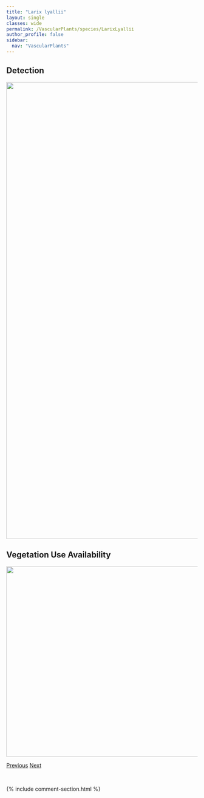 ```yaml
---
title: "Larix lyallii"
layout: single
classes: wide
permalink: /VascularPlants/species/LarixLyallii
author_profile: false
sidebar:
  nav: "VascularPlants"
---
```


<h2>Detection</h2>

<a href="https://drive.google.com/uc?export=view&id=1YMJClj39W-jJfEaQOuUc_I5UNLCGkRBK">
<img src="https://drive.google.com/uc?export=view&id=1YMJClj39W-jJfEaQOuUc_I5UNLCGkRBK" height = "1200" width = "800">
</a>


<h2>Vegetation Use Availability</h2>

<a href="https://drive.google.com/uc?export=view&id=1XnOfcEkQSF3hdnJ94o7lhKN76TsvptCw">
<img src="https://drive.google.com/uc?export=view&id=1XnOfcEkQSF3hdnJ94o7lhKN76TsvptCw" height = "500" width = "1000">
</a>


<a href="/DevelopmentWebsite/VascularPlants/species/LarixLaricina" class="pagination--pager" title="Larix laricina">Previous</a> <a href="/DevelopmentWebsite/VascularPlants/species/Lathyrus" class="pagination--pager" title="Lathyrus">Next</a>

<p>&nbsp;</p>

{% include comment-section.html %}
